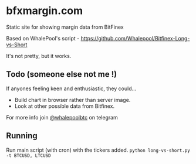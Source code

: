 # bfxmargin.com

Static site for showing margin data from BitFinex

Based on WhalePool's script - https://github.com/Whalepool/Bitfinex-Long-vs-Short

It's not pretty, but it works.  
  
## Todo (someone else not me !)
If anyones feeling keen and enthusiastic, they could... 

- Build chart in browser rather than server image.
- Look at other possible data from Bitfinex. 
  
For more info join [@whalepoolbtc](https://t.me/whalepoolbtc) on telegram   

## Running 
Run main script (with cron) with the tickers added.
`python long-vs-short.py -t BTCUSD, LTCUSD`

